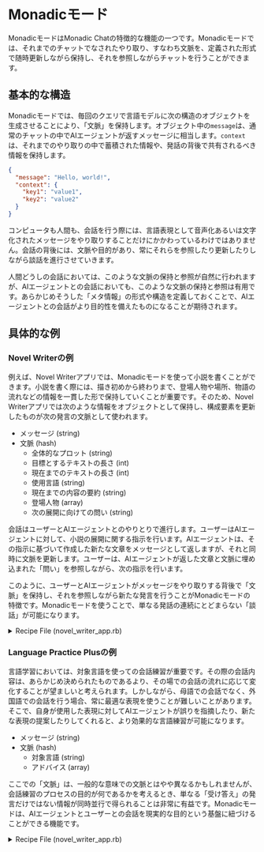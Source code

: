 # Monadicモード

MonadicモードはMonadic Chatの特徴的な機能の一つです。Monadicモードでは、それまでのチャットでなされたやり取り、すなわち文脈を、定義された形式で随時更新しながら保持し、それを参照しながらチャットを行うことができます。

## 基本的な構造

Monadicモードでは、毎回のクエリで言語モデルに次の構造のオブジェクトを生成させることにより、「文脈」を保持します。オブジェクト中の`message`は、通常のチャットの中でAIエージェントが返すメッセージに相当します。`context`は、それまでのやり取りの中で蓄積された情報や、発話の背後で共有されるべき情報を保持します。

```json
{
  "message": "Hello, world!",
  "context": {
    "key1": "value1",
    "key2": "value2"
  }
}
```

コンピュータも人間も、会話を行う際には、言語表現として音声化あるいは文字化されたメッセージをやり取りすることだけにかかわっているわけではありません。会話の背後には、文脈や目的があり、常にそれらを参照したり更新したりしながら談話を進行させていきます。

人間どうしの会話においては、このような文脈の保持と参照が自然に行われますが、AIエージェントとの会話においても、このような文脈の保持と参照は有用です。あらかじめそうした「メタ情報」の形式や構造を定義しておくことで、AIエージェントとの会話がより目的性を備えたものになることが期待されます。

## 具体的な例

### Novel Writerの例

例えば、Novel Writerアプリでは、Monadicモードを使って小説を書くことができます。小説を書く際には、描き初めから終わりまで、登場人物や場所、物語の流れなどの情報を一貫した形で保持していくことが重要です。そのため、Novel Writerアプリでは次のような情報をオブジェクトとして保持し、構成要素を更新したものが次の発言の文脈として使われます。

- メッセージ (string)
- 文脈 (hash)
    - 全体的なプロット (string)
    - 目標とするテキストの長さ (int)
    - 現在までのテキストの長さ (int)
    - 使用言語 (string)
    - 現在までの内容の要約 (string)
    - 登場人物 (array)
    - 次の展開に向けての問い (string)

会話はユーザーとAIエージェントとのやりとりで進行します。ユーザーはAIエージェントに対して、小説の展開に関する指示を行います。AIエージェントは、その指示に基づいて作成した新たな文章をメッセージとして返しますが、それと同時に文脈を更新します。ユーザーは、AIエージェントが返した文章と文脈に埋め込まれた「問い」を参照しながら、次の指示を行います。

このように、ユーザーとAIエージェントがメッセージをやり取りする背後で「文脈」を保持し、それを参照しながら新たな発言を行うことがMonadicモードの特徴です。Monadicモードを使うことで、単なる発話の連続にとどまらない「談話」が可能になります。

<details>
<summary>Recipe File (novel_writer_app.rb)</summary>

![novel_writer_app.rb](https://raw.githubusercontent.com/yohasebe/monadic-chat/main/docker/services/ruby/apps/novel_writer/novel_writer_app.rb ':include :type=code')

</details>

### Language Practice Plusの例

言語学習においては、対象言語を使っての会話練習が重要です。その際の会話内容は、あらかじめ決められたものであるより、その場での会話の流れに応じて変化することが望ましいと考えられます。しかしながら、母語での会話でなく、外国語での会話を行う場合、常に最適な表現を使うことが難しいことがあります。そこで、自身が使用した表現に対してAIエージェントが誤りを指摘したり、新たな表現の提案したりしてくれると、より効果的な言語練習が可能になります。

- メッセージ (string)
- 文脈 (hash)
  - 対象言語 (string)
  - アドバイス (array)

ここでの「文脈」は、一般的な意味での文脈とはやや異なるかもしれませんが、会話練習のプロセスの目的が何であるかを考えるとき、単なる「受け答え」の発言だけではない情報が同時並行で得られることは非常に有益です。Monadicモードは、AIエージェントとユーザーとの会話を現実的な目的という基盤に紐づけることができる機能です。

<details>
<summary>Recipe File (novel_writer_app.rb)</summary>

![language_practice_plus_app.rb](https://raw.githubusercontent.com/yohasebe/monadic-chat/main/docker/services/ruby/apps/language_practice_plus/language_practice_plus_app.rb ':include :type=code')

</details>

